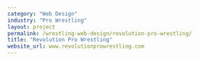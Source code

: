 ```yaml
---
category: "Web Design"
industry: "Pro Wrestling"
layout: project
permalink: /wrestling-web-design/revolution-pro-wrestling/
title: "Revolution Pro Wrestling"
website_url: www.revolutionprowrestling.com
---
```

